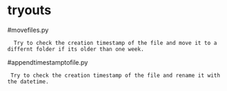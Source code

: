 # tryouts



#movefiles.py 


      Try to check the creation timestamp of the file and move it to a differnt folder if its older than one week.


#appendtimestamptofile.py

     Try to check the creation timestamp of the file and rename it with the datetime. 

